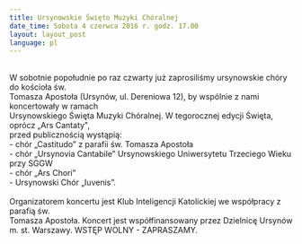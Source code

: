```yaml
---
title: Ursynowskie Święto Muzyki Chóralnej 
date_time: Sobota 4 czerwca 2016 r. godz. 17.00
layout: layout_post
language: pl
---
```

<br>
W sobotnie popołudnie po raz czwarty już zaprosiliśmy ursynowskie chóry do kościoła św.
<br>
Tomasza Apostoła (Ursynów, ul. Dereniowa 12), by wspólnie z nami koncertowały w ramach
<br>
Ursynowskiego Święta Muzyki Chóralnej. W tegorocznej edycji Święta, oprócz „Ars Cantaty&quot;,
<br>
przed publicznością wystąpią:
<br>
- chór „Castitudo” z parafii św. Tomasza Apostoła
<br>
- chór „Ursynovia Cantabile” Ursynowskiego Uniwersytetu Trzeciego Wieku przy SGGW
<br>
- chór „Ars Chori”
<br>
- Ursynowski Chór „Iuvenis”.
<br>
<br>
Organizatorem koncertu jest Klub Inteligencji Katolickiej we współpracy z parafią św.
<br>
Tomasza Apostoła. Koncert jest współfinansowany przez Dzielnicę Ursynów m. st.
Warszawy. WSTĘP WOLNY - ZAPRASZAMY.
<br>
